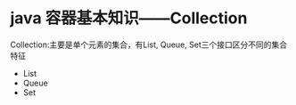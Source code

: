 # java 容器基本知识——Collection
Collection:主要是单个元素的集合，有List, Queue, Set三个接口区分不同的集合特征

* List
* Queue
* Set
